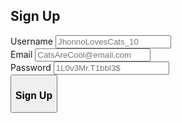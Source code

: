 ## Sign Up
<html>   
<form method = "post" id = "SignUpForm">
    <label for="user_name_signup">Username</label>
    <input type="text" id="user_name_signup" name="user_name_signup" placeholder="JhonnoLovesCats_10" value=""><br>
    <label for="user_email_signup">Email</label>
    <input type="text" id="user_email_signup" name="user_email_signup" placeholder="CatsAreCool@email.com" value=""><br>
    <label for="user_password_signup">Password</label>
    <input type="password" id="user_password_signup" name="user_password_signup" placeholder="1L0v3Mr.T1bbl3$" value=""><br>
    <button type="button" id="signup_submit"><h3>Sign Up</h3></button>
  </form> 
  <br><div id = "RegistrationError">
    <h3><b>ERROR: Registration Failed. Try Again. </b></h3>
  </div>
  <div id = "RegistrationSuccess">
    <h3><b>Registration Successful. </b></h3>
  </div>
  <style>
    #SignUpForm{
      max-height: 400px;
    }  
    #RegistrationError{
      text-align: center;
      align-self: center;
      background-color: rgb(223, 109, 109, 0.60);
      border-radius: 0.5em;
      min-height: 25px;
      width: 100%;
      line-height: 25px;
      display: none;
    }
    #RegistrationSuccess{
      text-align: center;
      align-self: center;
      background-color: rgb(109, 223, 109, 0.60);
      border-radius: 0.5em;
      min-height: 25px;
      width: 100%;
      line-height: 25px;
      display: none;
    }
  </style>
  <script>
    $("#signup_submit").click(async function() {
       var text = "HELLOOOOO"
        console.log(text)
        let user = document.getElementById("user_name_signup").value;
        let user_email = document.getElementById("user_email_signup").value;
        let pass = document.getElementById("user_password_signup").value;
        let url = "http://localhost:8086/api/users/create";
      
        const headers = {
            method: 'POST',
            mode: 'no-cors',
            cache: 'default',
            credentials: 'include',
            headers: {
                'Content-Type': 'application/json',
            },
            body: JSON.stringify({username: user, email: user_email,  password: pass}),
        };
      try {
        let response = await fetch(url, headers);
        let result = await response.json();
        console.log('Success:', result);
      if (result.status == "success"){
        document.getElementById("RegistrationSuccess").style.display = "block";
        document.getElementById("RegistrationError").style.display = "none";
      } else {
        document.getElementById("RegistrationError").style.display = "block";
        document.getElementById("RegistrationSuccess").style.display = "none";
      }
      } catch (error) {
        console.error('Error:', error);
      }

    });
  </script>


  <script>
    /*$("#registration_submit").click(async function() {
        let user = document.getElementById("user_id_signup").value;
        let user_email = document.getElementById("user_email_signup").value;
        let pass = document.getElementById("user_password_signup").value;
        let url = "";
        const headers = {
            method: 'POST',
            mode: 'cors',
            cache: 'default',
            credentials: 'include',
            headers: {
                'Content-Type': 'application/json',
            },
            body: JSON.stringify({username: user, email: user_email,  password: pass}),
        };
        try {
            let response = await fetch(url, headers);
            let result = await response.json();
            console.log('Success:', result);
            if (result.status == "success"){
                document.getElementById("RegistrationSuccess").style.display = "block";
                document.getElementById("RegistrationError").style.display = "none";
            } else {
                document.getElementById("RegistrationError").style.display = "block";
                document.getElementById("RegistrationSuccess").style.display = "none";
            }
        } catch (error) {
            console.error('Error:', error);
        }
    });*/
  </script>
</html>